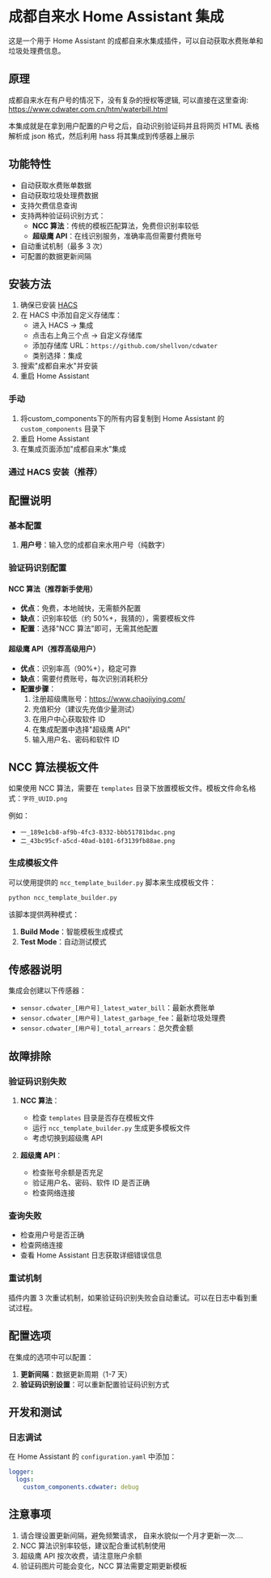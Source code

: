 # 成都自来水 Home Assistant 集成

这是一个用于 Home Assistant 的成都自来水集成插件，可以自动获取水费账单和垃圾处理费信息。

## 原理

成都自来水在有户号的情况下，没有复杂的授权等逻辑, 可以直接在这里查询: https://www.cdwater.com.cn/htm/waterbill.html

本集成就是在拿到用户配置的户号之后，自动识别验证码并且将网页 HTML 表格解析成 json 格式，然后利用 hass 将其集成到传感器上展示

## 功能特性

- 自动获取水费账单数据
- 自动获取垃圾处理费数据
- 支持欠费信息查询
- 支持两种验证码识别方式：
  - **NCC 算法**：传统的模板匹配算法，免费但识别率较低
  - **超级鹰 API**：在线识别服务，准确率高但需要付费账号
- 自动重试机制（最多 3 次）
- 可配置的数据更新间隔

## 安装方法

1. 确保已安装 [HACS](https://hacs.xyz/)
2. 在 HACS 中添加自定义存储库：
   - 进入 HACS → 集成
   - 点击右上角三个点 → 自定义存储库
   - 添加存储库 URL：`https://github.com/shellvon/cdwater`
   - 类别选择：集成
3. 搜索"成都自来水"并安装
4. 重启 Home Assistant

### 手动
1. 将custom_components下的所有内容复制到 Home Assistant 的 `custom_components` 目录下
2. 重启 Home Assistant
3. 在集成页面添加"成都自来水"集成

### 通过 HACS 安装（推荐）


## 配置说明

### 基本配置

1. **用户号**：输入您的成都自来水用户号（纯数字）

### 验证码识别配置

#### NCC 算法（推荐新手使用）

- **优点**：免费，本地贼快，无需额外配置
- **缺点**：识别率较低（约 50%+，我猜的），需要模板文件
- **配置**：选择"NCC 算法"即可，无需其他配置

#### 超级鹰 API（推荐高级用户）

- **优点**：识别率高（90%+），稳定可靠
- **缺点**：需要付费账号，每次识别消耗积分
- **配置步骤**：
  1. 注册超级鹰账号：https://www.chaojiying.com/
  2. 充值积分（建议先充值少量测试）
  3. 在用户中心获取软件 ID
  4. 在集成配置中选择"超级鹰 API"
  5. 输入用户名、密码和软件 ID

## NCC 算法模板文件

如果使用 NCC 算法，需要在 `templates` 目录下放置模板文件。模板文件命名格式：`字符_UUID.png`

例如：

- `一_189e1cb8-af9b-4fc3-8332-bbb51781bdac.png`
- `二_43bc95cf-a5cd-40ad-b101-6f3139fb88ae.png`

### 生成模板文件

可以使用提供的 `ncc_template_builder.py` 脚本来生成模板文件：

```bash
python ncc_template_builder.py
```

该脚本提供两种模式：

1. **Build Mode**：智能模板生成模式
2. **Test Mode**：自动测试模式

## 传感器说明

集成会创建以下传感器：

- `sensor.cdwater_[用户号]_latest_water_bill`：最新水费账单
- `sensor.cdwater_[用户号]_latest_garbage_fee`：最新垃圾处理费
- `sensor.cdwater_[用户号]_total_arrears`：总欠费金额

## 故障排除

### 验证码识别失败

1. **NCC 算法**：

   - 检查 `templates` 目录是否存在模板文件
   - 运行 `ncc_template_builder.py` 生成更多模板文件
   - 考虑切换到超级鹰 API

2. **超级鹰 API**：
   - 检查账号余额是否充足
   - 验证用户名、密码、软件 ID 是否正确
   - 检查网络连接

### 查询失败

- 检查用户号是否正确
- 检查网络连接
- 查看 Home Assistant 日志获取详细错误信息

### 重试机制

插件内置 3 次重试机制，如果验证码识别失败会自动重试。可以在日志中看到重试过程。

## 配置选项

在集成的选项中可以配置：

1. **更新间隔**：数据更新周期（1-7 天）
2. **验证码识别设置**：可以重新配置验证码识别方式

## 开发和测试

### 日志调试

在 Home Assistant 的 `configuration.yaml` 中添加：

```yaml
logger:
  logs:
    custom_components.cdwater: debug
```

## 注意事项

1. 请合理设置更新间隔，避免频繁请求， 自来水貌似一个月才更新一次....
2. NCC 算法识别率较低，建议配合重试机制使用
3. 超级鹰 API 按次收费，请注意账户余额
4. 验证码图片可能会变化，NCC 算法需要定期更新模板
